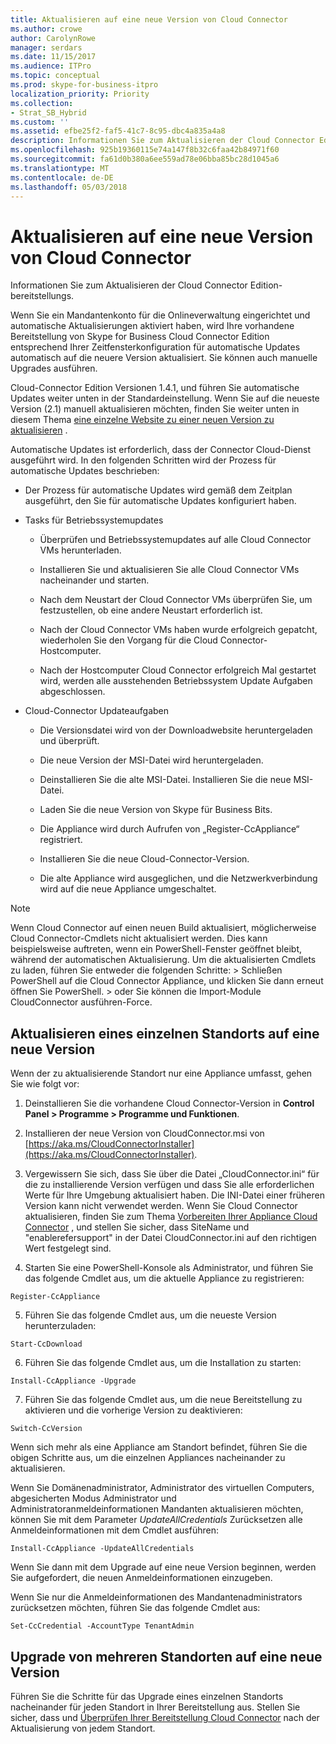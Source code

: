 ```yaml
---
title: Aktualisieren auf eine neue Version von Cloud Connector
ms.author: crowe
author: CarolynRowe
manager: serdars
ms.date: 11/15/2017
ms.audience: ITPro
ms.topic: conceptual
ms.prod: skype-for-business-itpro
localization_priority: Priority
ms.collection:
- Strat_SB_Hybrid
ms.custom: ''
ms.assetid: efbe25f2-faf5-41c7-8c95-dbc4a835a4a8
description: Informationen Sie zum Aktualisieren der Cloud Connector Edition-bereitstellungs.
ms.openlocfilehash: 925b19360115e74a147f8b32c6faa42b84971f60
ms.sourcegitcommit: fa61d0b380a6ee559ad78e06bba85bc28d1045a6
ms.translationtype: MT
ms.contentlocale: de-DE
ms.lasthandoff: 05/03/2018
---
```

# <a name="upgrade-to-a-new-version-of-cloud-connector"></a>Aktualisieren auf eine neue Version von Cloud Connector
 
Informationen Sie zum Aktualisieren der Cloud Connector Edition-bereitstellungs.
  
Wenn Sie ein Mandantenkonto für die Onlineverwaltung eingerichtet und automatische Aktualisierungen aktiviert haben, wird Ihre vorhandene Bereitstellung von Skype for Business Cloud Connector Edition entsprechend Ihrer Zeitfensterkonfiguration für automatische Updates automatisch auf die neuere Version aktualisiert. Sie können auch manuelle Upgrades ausführen.  
  
Cloud-Connector Edition Versionen 1.4.1, und führen Sie automatische Updates weiter unten in der Standardeinstellung. Wenn Sie auf die neueste Version (2.1) manuell aktualisieren möchten, finden Sie weiter unten in diesem Thema [eine einzelne Website zu einer neuen Version zu aktualisieren](upgrade-to-a-new-version-of-cloud-connector.md#BKMK_Upgrade) .
  
Automatische Updates ist erforderlich, dass der Connector Cloud-Dienst ausgeführt wird. In den folgenden Schritten wird der Prozess für automatische Updates beschrieben:
  
- Der Prozess für automatische Updates wird gemäß dem Zeitplan ausgeführt, den Sie für automatische Updates konfiguriert haben.
    
- Tasks für Betriebssystemupdates
    
  - Überprüfen und Betriebssystemupdates auf alle Cloud Connector VMs herunterladen. 
    
  - Installieren Sie und aktualisieren Sie alle Cloud Connector VMs nacheinander und starten.
    
  - Nach dem Neustart der Cloud Connector VMs überprüfen Sie, um festzustellen, ob eine andere Neustart erforderlich ist.
    
  - Nach der Cloud Connector VMs haben wurde erfolgreich gepatcht, wiederholen Sie den Vorgang für die Cloud Connector-Hostcomputer.
    
  - Nach der Hostcomputer Cloud Connector erfolgreich Mal gestartet wird, werden alle ausstehenden Betriebssystem Update Aufgaben abgeschlossen.
    
- Cloud-Connector Updateaufgaben
    
  - Die Versionsdatei wird von der Downloadwebsite heruntergeladen und überprüft.
    
  - Die neue Version der MSI-Datei wird heruntergeladen.  
    
  - Deinstallieren Sie die alte MSI-Datei. Installieren Sie die neue MSI-Datei.
    
  - Laden Sie die neue Version von Skype für Business Bits.
    
  - Die Appliance wird durch Aufrufen von „Register-CcAppliance“ registriert.
    
  - Installieren Sie die neue Cloud-Connector-Version.
    
  - Die alte Appliance wird ausgeglichen, und die Netzwerkverbindung wird auf die neue Appliance umgeschaltet.
    
> [!NOTE]
>  Wenn Cloud Connector auf einen neuen Build aktualisiert, möglicherweise Cloud Connector-Cmdlets nicht aktualisiert werden. Dies kann beispielsweise auftreten, wenn ein PowerShell-Fenster geöffnet bleibt, während der automatischen Aktualisierung. Um die aktualisierten Cmdlets zu laden, führen Sie entweder die folgenden Schritte: > Schließen PowerShell auf die Cloud Connector Appliance, und klicken Sie dann erneut öffnen Sie PowerShell. > oder Sie können die Import-Module CloudConnector ausführen-Force.
  
## <a name="upgrade-a-single-site-to-a-new-version"></a>Aktualisieren eines einzelnen Standorts auf eine neue Version
<a name="BKMK_Upgrade"> </a>

Wenn der zu aktualisierende Standort nur eine Appliance umfasst, gehen Sie wie folgt vor:
  
1. Deinstallieren Sie die vorhandene Cloud Connector-Version in **Control Panel \> Programme \> Programme und Funktionen**.
    
2. Installieren der neue Version von CloudConnector.msi von [https://aka.ms/CloudConnectorInstaller](https://aka.ms/CloudConnectorInstaller).
    
3. Vergewissern Sie sich, dass Sie über die Datei „CloudConnector.ini“ für die zu installierende Version verfügen und dass Sie alle erforderlichen Werte für Ihre Umgebung aktualisiert haben. Die INI-Datei einer früheren Version kann nicht verwendet werden. Wenn Sie Cloud Connector aktualisieren, finden Sie zum Thema [Vorbereiten Ihrer Appliance Cloud Connector](prepare-your-cloud-connector-appliance.md) , und stellen Sie sicher, dass SiteName und "enablerefersupport" in der Datei CloudConnector.ini auf den richtigen Wert festgelegt sind.
    
4. Starten Sie eine PowerShell-Konsole als Administrator, und führen Sie das folgende Cmdlet aus, um die aktuelle Appliance zu registrieren:
    
  ```
  Register-CcAppliance
  ```

5. Führen Sie das folgende Cmdlet aus, um die neueste Version herunterzuladen:
    
  ```
  Start-CcDownload
  ```

6. Führen Sie das folgende Cmdlet aus, um die Installation zu starten:  
    
  ```
  Install-CcAppliance -Upgrade
  ```

7. Führen Sie das folgende Cmdlet aus, um die neue Bereitstellung zu aktivieren und die vorherige Version zu deaktivieren:
    
  ```
  Switch-CcVersion
  ```

Wenn sich mehr als eine Appliance am Standort befindet, führen Sie die obigen Schritte aus, um die einzelnen Appliances nacheinander zu aktualisieren.
  
Wenn Sie Domänenadministrator, Administrator des virtuellen Computers, abgesicherten Modus Administrator und Administratoranmeldeinformationen Mandanten aktualisieren möchten, können Sie mit dem Parameter _UpdateAllCredentials_ Zurücksetzen alle Anmeldeinformationen mit dem Cmdlet ausführen:
  
```
Install-CcAppliance -UpdateAllCredentials
```

Wenn Sie dann mit dem Upgrade auf eine neue Version beginnen, werden Sie aufgefordert, die neuen Anmeldeinformationen einzugeben.  
  
Wenn Sie nur die Anmeldeinformationen des Mandantenadministrators zurücksetzen möchten, führen Sie das folgende Cmdlet aus:
  
```
Set-CcCredential -AccountType TenantAdmin
```

## <a name="upgrade-multiple-sites-to-a-new-version"></a>Upgrade von mehreren Standorten auf eine neue Version
<a name="BKMK_Upgrade"> </a>

Führen Sie die Schritte für das Upgrade eines einzelnen Standorts nacheinander für jeden Standort in Ihrer Bereitstellung aus. Stellen Sie sicher, dass und [Überprüfen Ihrer Bereitstellung Cloud Connector](validate-your-cloud-connector-deployment.md) nach der Aktualisierung von jedem Standort.
  

